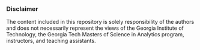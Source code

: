### Disclaimer
The content included in this repository is solely responsibility of the authors and does not necessarily represent the views of the Georgia Institute of Technology, the Georgia Tech Masters of Science in Analytics program, instructors, and teaching assistants.
